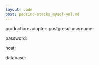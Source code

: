 ```yaml
---
layout: code
post: padrino-stacks_mysql-yml.md
---
```



production:
  adapter: postgresql
  username: 

  password: 

  host: 

  database: 

